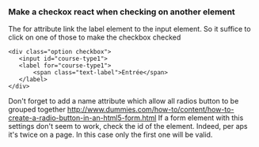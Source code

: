 ### Make a checkox react when checking on another element 

The for attribute link the label element to the input element. 
So it suffice to click on one of those to make the checkbox checked
````
<div class="option checkbox">
   <input id="course-type1">
   <label for="course-type1">
       <span class="text-label">Entrée</span>
   </label>
</div>
````

Don't forget to add a name attribute which allow all radios button to be grouped together 
http://www.dummies.com/how-to/content/how-to-create-a-radio-button-in-an-html5-form.html
If a form element with this settings don't seem to work, check the id of the element. Indeed, per aps it's twice on a page. In this case only the first one will be valid.